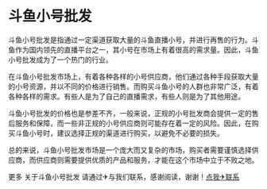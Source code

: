 # 斗鱼小号批发

斗鱼小号批发是指通过一定渠道获取大量的斗鱼直播小号，并进行再售的行为。斗鱼作为国内领先的直播平台之一，其小号在市场上有着很高的需求量。因此，斗鱼小号批发成为了一个热门的行业。

在斗鱼小号批发市场上，有着各种各样的小号供应商，他们通过各种手段获取大量的小号资源，并以不同的价格进行销售。而购买斗鱼小号的人群也非常广泛，有着各种各样的需求。有些人是为了自己的直播需求，有些人则是为了其他用途。

斗鱼小号批发的价格也是参差不齐，一般来说，正规的小号批发商会提供一定的售后服务和保障，而一些非正规的小号供应商则可能存在着一定的风险。因此，在购买斗鱼小号时，建议选择正规的渠道进行购买，以避免不必要的损失。

总的来说，斗鱼小号批发市场是一个庞大而又复杂的市场，购买者需要谨慎选择供应商，而供应商则需要提供优质的产品和服务，才能在这个市场中立于不败之地。

更多 关于斗鱼小号批发 请通过✈与我们联系，感谢阅读，谢谢！[点我✈联系](https://w.k02.cc)